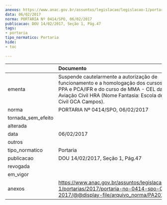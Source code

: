 ```yaml
---
anexos: https://www.anac.gov.br/assuntos/legislacao/legislacao-1/portarias/2017/portaria-no-0414-spo-06-02-2017/@@display-file/arquivo_norma/PA2017-0414.pdf
data: 06/02/2017
norma: PORTARIA Nº 0414/SPO, 06/02/2017
publicacao: DOU 14/02/2017, Seção 1, Pág.47
tags:
- portaria
tipo_normatico: Portaria
hide: 
- toc 
 
---
```


|                    | Documento                                                                                                                                                                                                              |
|:-------------------|:-----------------------------------------------------------------------------------------------------------------------------------------------------------------------------------------------------------------------|
| ementa             | Suspende cautelarmente a autorização de funcionamento e a homologação dos cursos teóricos de PPA e PCA/IFR e do curso de MMA - CEL da Escola de Aviação Civil HRA (Nome Fantasia: Escola de Aviação Civil GCA Campos). |
| norma              | PORTARIA Nº 0414/SPO, 06/02/2017                                                                                                                                                                                       |
| tornada_sem_efeito |                                                                                                                                                                                                                        |
| alterada           |                                                                                                                                                                                                                        |
| data               | 06/02/2017                                                                                                                                                                                                             |
| outros             |                                                                                                                                                                                                                        |
| tipo_normatico     | Portaria                                                                                                                                                                                                               |
| publicacao         | DOU 14/02/2017, Seção 1, Pág.47                                                                                                                                                                                        |
| revogada           |                                                                                                                                                                                                                        |
| em_vigor           |                                                                                                                                                                                                                        |
| anexos             | https://www.anac.gov.br/assuntos/legislacao/legislacao-1/portarias/2017/portaria-no-0414-spo-06-02-2017/@@display-file/arquivo_norma/PA2017-0414.pdf                                                                   |